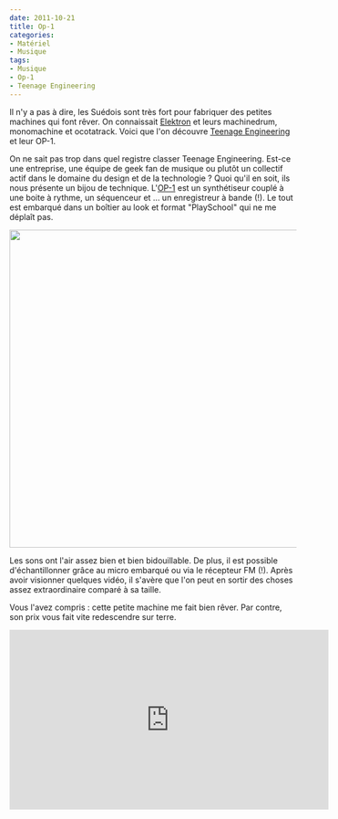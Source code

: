 ```yaml
---
date: 2011-10-21
title: Op-1
categories:
- Matériel
- Musique
tags:
- Musique
- Op-1
- Teenage Engineering
---
```

Il n'y a pas à dire, les Suédois sont très fort pour fabriquer des petites machines qui font rêver. On connaissait <a href="https://www.elektron.se/">Elektron</a> et leurs machinedrum, monomachine et ocotatrack. Voici que l'on découvre <a href="https://www.teenageengineering.com">Teenage Engineering</a> et leur OP-1.

<!--more-->

On ne sait pas trop dans quel registre classer Teenage Engineering. Est-ce une entreprise, une équipe de geek fan de musique ou plutôt un collectif actif dans le domaine du design et de la technologie ? Quoi qu'il en soit, ils nous présente un bijou de technique.
L'<a href="https://www.teenageengineering.com/products/op-1">OP-1</a> est un synthétiseur couplé à une boite à rythme, un séquenceur et ... un enregistreur à bande (!). Le tout est embarqué dans un boîtier au look et format "PlaySchool" qui ne me déplaît pas.

<a href="https://www.clicclac.ch/wordpress/wp-content/uploads/2011/10/011910_op_1.jpg"><img class="alignnone size-full wp-image-4052" title="OP-1" src="https://www.clicclac.ch/wordpress/wp-content/uploads/2011/10/011910_op_1.jpg" alt="" width="700" height="557" /></a>

Les sons ont l'air assez bien et bien bidouillable. De plus, il est possible d'échantillonner grâce au micro embarqué ou via le récepteur FM (!). Après avoir visionner quelques vidéo, il s'avère que l'on peut en sortir des choses assez extraordinaire comparé à sa taille.

Vous l'avez compris : cette petite machine me fait bien rêver. Par contre, son prix vous fait vite redescendre sur terre.

<iframe src="https://www.youtube.com/embed/dHvL-nmucXQ" frameborder="0" width="560" height="315"></iframe>
